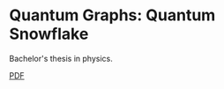 # Quantum Graphs: Quantum Snowflake

Bachelor's thesis in physics.

[PDF](https://viktorqvarfordt.github.io/quantum-snowflake/latex/snowflake.pdf)
